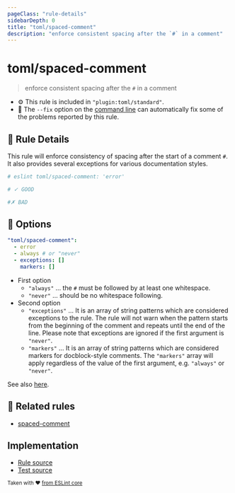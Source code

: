 ```yaml
---
pageClass: "rule-details"
sidebarDepth: 0
title: "toml/spaced-comment"
description: "enforce consistent spacing after the `#` in a comment"
---
```

# toml/spaced-comment

> enforce consistent spacing after the `#` in a comment

- :gear: This rule is included in `"plugin:toml/standard"`.
- :wrench: The `--fix` option on the [command line](https://eslint.org/docs/user-guide/command-line-interface#fixing-problems) can automatically fix some of the problems reported by this rule.

## :book: Rule Details

This rule will enforce consistency of spacing after the start of a comment `#`. It also provides several exceptions for various documentation styles.

<eslint-code-block fix>

<!-- eslint-skip -->

```toml
# eslint toml/spaced-comment: 'error'

# ✓ GOOD

#✗ BAD
```

</eslint-code-block>

## :wrench: Options

```yaml
"toml/spaced-comment":
  - error
  - always # or "never"
  - exceptions: []
    markers: []
```

- First option
  - `"always"` ... the `#` must be followed by at least one whitespace.
  - `"never"` ... should be no whitespace following.
- Second option
  - `"exceptions"` ... It is an array of string patterns which are considered exceptions to the rule. The rule will not warn when the pattern starts from the beginning of the comment and repeats until the end of the line. Please note that exceptions are ignored if the first argument is `"never"`.
  - `"markers"` ... It is an array of string patterns which are considered markers for docblock-style comments. The `"markers"` array will apply regardless of the value of the first argument, e.g. `"always"` or `"never"`.

See also [here](https://eslint.org/docs/rules/spaced-comment#options).

## :couple: Related rules

- [spaced-comment]

[spaced-comment]: https://eslint.org/docs/rules/spaced-comment

## Implementation

- [Rule source](https://github.com/ota-meshi/eslint-plugin-toml/blob/main/src/rules/spaced-comment.ts)
- [Test source](https://github.com/ota-meshi/eslint-plugin-toml/blob/main/tests/src/rules/spaced-comment.js)

<sup>Taken with ❤️ [from ESLint core](https://eslint.org/docs/rules/spaced-comment)</sup>
